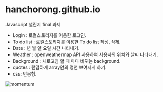 # hanchorong.github.io

Javascript 챌린지 final 과제

- Login : 로컬스토리지를 이용한 로그인.
- To do list : 로컬스토리지를 이용한 To do list 작성, 삭제.
- Date : 년 월 일 요일 시간 나타내기.
- Weather : openweathermap API 사용하여 사용자의 위치와 날씨 나타내기.
- Background : 새로고침 할 때 마다 바뀌는 background.
- quotes : 랜덤하게 array안의 명언 보여지게 하기. 
- css: 반응형.

![momentum](https://i.ibb.co/ZTTzBzb/ezgif-com-gif-maker.gif)
